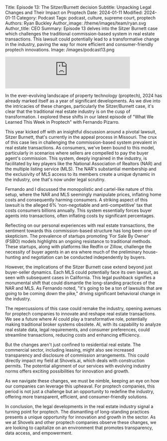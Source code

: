 Title: Episode 13: The Sitzer/Burnett decision
Subtitle: Unpacking Legal Changes and Their Impact on Proptech
Date: 2024-01-11
Modified: 2024-01-11
Category: Podcast
Tags: podcast, culture, supreme court, proptech
Authors: Ryan Buckley
Author_image: /theme/images/team/ryan.svg
Author_title: CEO
Summary: Episode 13 delves into the Sitzer Burnett case which challenges the traditional commission-based system in real estate transactions. This lawsuit could potentially lead to a transformative change in the industry, paving the way for more efficient and consumer-friendly proptech innovations.
Image: /images/podcast13.png


<iframe src="https://podcasters.spotify.com/pod/show/thisweekinproptech/embed/episodes/The-SitzerBurnett-Decision-e2elt8f/a-aas6e4k" height="102px" width="400px" frameborder="0" scrolling="no"></iframe>

In the ever-evolving landscape of property technology (proptech), 2024 has already marked itself as a year of significant developments. As we dive into the intricacies of these changes, particularly the Sitzer/Burnett case, it's clear that the traditional real estate industry is on the cusp of transformation. I explored these shifts in our latest episode of "What We Learned This Week in Proptech" with Fernando Pizarro.

This year kicked off with an insightful discussion around a pivotal lawsuit, Sitzer Burnett, that's currently in the appeal process in Missouri. The crux of this case lies in challenging the commission-based system prevalent in real estate transactions. As consumers, we've been bound to this model, particularly in scenarios where sellers are compelled to pay the buyer agent's commission. This system, deeply ingrained in the industry, is facilitated by key players like the National Association of Realtors (NAR) and the multiple listing service (MLS). The NAR's substantial membership and the exclusivity of MLS access to its members create a unique dynamic in the industry, one that's now under legal scrutiny.

Fernando and I discussed the monopolistic and cartel-like nature of this setup, where the NAR and MLS seemingly manipulate prices, inflating home costs and consequently harming consumers. A striking aspect of this lawsuit is the alleged 6% 'non-negotiable and anti-competitive' tax that costs consumers billions annually. This system essentially forces buyer agents into transactions, often inflating costs by significant percentages.

Reflecting on our personal experiences with real estate transactions, the sentiment towards this commission-based structure has long been one of skepticism. The prevalence of startups promoting 'For Sale By Owner' (FSBO) models highlights an ongoing resistance to traditional methods. These startups, along with platforms like Redfin or Zillow, challenge the necessity of buyer agents in an era where much of the preliminary house-hunting and negotiation can be conducted independently by buyers.

However, the implications of the Sitzer Burnett case extend beyond just buyer-seller dynamics. Each MLS could potentially face its own lawsuit, as seen with subsequent cases in California. This legal pushback signifies a monumental shift that could dismantle the long-standing practices of the NAR and MLS. As Fernando noted, "it's going to be a ton of lawsuits that are going to be coming down the pike," driving significant behavioral change in the industry.

The repercussions of this case could remake the industry, opening avenues for proptech companies to innovate and reshape real estate transactions. We see a future where AI could play a transformative role, potentially making traditional broker systems obsolete. AI, with its capability to analyze real estate data, legal requirements, and consumer preferences, could streamline transactions, reducing costs and enhancing efficiency.

But the changes aren't just confined to residential real estate. The commercial sector, including leasing, might also see increased transparency and disclosure of commission arrangements. This could directly impact my field at Shovels.ai, which deals with construction permits. The potential alignment of our services with evolving industry norms offers exciting possibilities for innovation and growth.

As we navigate these changes, we must be nimble, keeping an eye on how our companies can leverage this upheaval. For proptech companies, this period is not just a challenge but an opportunity to redefine the industry, offering more transparent, efficient, and consumer-friendly solutions.

In conclusion, the legal developments in the real estate industry signal a turning point for proptech. The dismantling of long-standing practices presents a unique opportunity for innovation and growth in the sector. As we at Shovels and other proptech companies observe these changes, we are looking to capitalize on an environment that promotes transparency, data access, and empowerment.